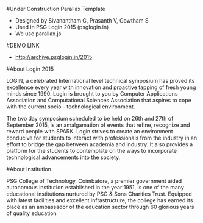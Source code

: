 #Under Construction Parallax Template

- Designed by Sivanantham G, Prasanth V, Gowtham S
- Used in PSG Login 2015 (psglogin.in)
- We use parallax.js

#DEMO LINK

- http://archive.psglogin.in/2015

#About Login 2015

LOGIN, a celebrated International level technical symposium has proved its excellence every year with innovation and proactive tapping of fresh young minds since 1990. Login is brought to you by Computer Applications Association and Computational Sciences Association that aspires to cope with the current socio - technological environment.

The two day symposium scheduled to be held on 26th and 27th of September 2015, is an amalgamation of events that refine, recognize and reward people with SPARK. Login strives to create an environment conducive for students to interact with professionals from the industry in an effort to bridge the gap between academia and industry. It also provides a platform for the students to contemplate on the ways to incorporate technological advancements into the society.

#About Institution

PSG College of Technology, Coimbatore, a premier government aided autonomous institution established in the year 1951, is one of the many educational institutions nurtured by PSG & Sons Charities Trust. Equipped with latest facilities and excellent infrastructure, the college has earned its place as an ambassador of the education sector through 60 glorious years of quality education